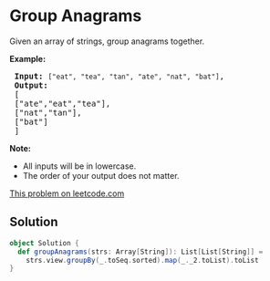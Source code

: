 # Group Anagrams

<p>Given an array of strings, group anagrams together.</p>
 
 <p><strong>Example:</strong></p>
 
 <pre>
 <strong>Input:</strong> <code>[&quot;eat&quot;, &quot;tea&quot;, &quot;tan&quot;, &quot;ate&quot;, &quot;nat&quot;, &quot;bat&quot;]</code>,
 <strong>Output:</strong>
 [
 [&quot;ate&quot;,&quot;eat&quot;,&quot;tea&quot;],
 [&quot;nat&quot;,&quot;tan&quot;],
 [&quot;bat&quot;]
 ]</pre>
 
 <p><strong>Note:</strong></p>
 
 <ul>
 <li>All inputs will be in lowercase.</li>
 <li>The order of your output does not&nbsp;matter.</li>
 </ul>


[This problem on leetcode.com](https://leetcode.com/problems/group-anagrams/)

## Solution

```scala
object Solution {
  def groupAnagrams(strs: Array[String]): List[List[String]] =
    strs.view.groupBy(_.toSeq.sorted).map(_._2.toList).toList
}
```
